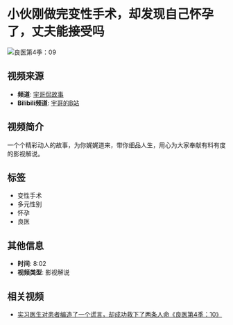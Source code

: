 # 小伙刚做完变性手术，却发现自己怀孕了，丈夫能接受吗

![良医第4季：09](https://www.youtube.com/watch?v=BI2mWWQyEWM)

## 视频来源
- **频道**: [宇哥侃故事](https://www.youtube.com/channel/UCdRKafyb--geO9ySg6CbhYA)
- **Bilibili频道**: [宇哥的B站](https://space.bilibili.com/35372675?bsource=ygjdy)

## 视频简介
一个个精彩动人的故事，为你娓娓道来，带你细品人生，用心为大家奉献有料有度的影视解说。

## 标签
- 变性手术
- 多元性别
- 怀孕
- 良医

## 其他信息
- **时间**: 8:02
- **视频类型**: 影视解说

## 相关视频
- [实习医生对患者编造了一个谎言，却成功救下了两条人命《良医第4季：10》](https://www.youtube.com/watch?v=BI2mWWQyEWM)
